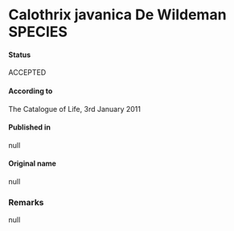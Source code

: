Calothrix javanica De Wildeman SPECIES
=======

#### Status
ACCEPTED

#### According to
The Catalogue of Life, 3rd January 2011

#### Published in
null

#### Original name
null

### Remarks
null